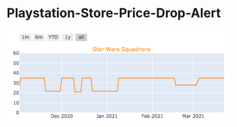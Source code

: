 # Playstation-Store-Price-Drop-Alert
![alt text](https://github.com/rhart-rup/Playstation-Store-Price-Drop-Alert/blob/main/Pictures/Graph1.png?)
